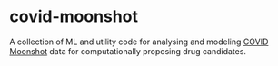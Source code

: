 # covid-moonshot
A collection of ML and utility code for analysing and modeling [COVID Moonshot](https://postera.ai/covid) data for computationally proposing drug candidates.

